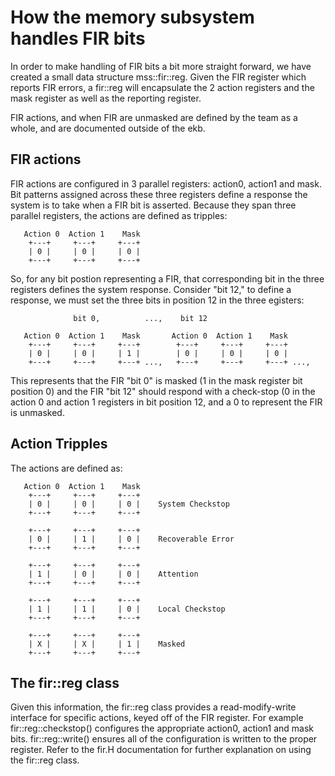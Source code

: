 
# How the memory subsystem handles FIR bits

In order to make handling of FIR bits a bit more straight forward, we have
created a small data structure mss::fir::reg. Given the FIR register which
reports FIR errors, a fir::reg will encapsulate the 2 action registers and
the mask register as well as the reporting register.

FIR actions, and when FIR are unmasked are defined by the team as a whole,
and are documented outside of the ekb.

## FIR actions

FIR actions are configured in 3 parallel registers: action0, action1 and
mask. Bit patterns assigned across these three registers define a response
the system is to take when a FIR bit is asserted. Because they span three
parallel registers, the actions are defined as tripples:

```
   Action 0  Action 1    Mask
    +---+     +---+     +---+
    | 0 |     | 0 |     | 0 |
    +---+     +---+     +---+
```

So, for any bit postion representing a FIR, that corresponding bit in the
three registers defines the system response. Consider "bit 12," to define
a response, we must set the three bits in position 12 in the three
egisters:

```
              bit 0,          ...,    bit 12

   Action 0  Action 1    Mask       Action 0  Action 1    Mask
    +---+     +---+     +---+        +---+     +---+     +---+
    | 0 |     | 0 |     | 1 |        | 0 |     | 0 |     | 0 |
    +---+     +---+     +---+ ...,   +---+     +---+     +---+ ...,
```

This represents that the FIR "bit 0" is masked (1 in the mask register bit
position 0) and the FIR "bit 12" should respond with a check-stop (0 in
the action 0 and action 1 registers in bit position 12, and a 0 to represent
the FIR is unmasked.

## Action Tripples

The actions are defined as:

```
   Action 0  Action 1    Mask
    +---+     +---+     +---+
    | 0 |     | 0 |     | 0 |    System Checkstop
    +---+     +---+     +---+

    +---+     +---+     +---+
    | 0 |     | 1 |     | 0 |    Recoverable Error
    +---+     +---+     +---+

    +---+     +---+     +---+
    | 1 |     | 0 |     | 0 |    Attention
    +---+     +---+     +---+

    +---+     +---+     +---+
    | 1 |     | 1 |     | 0 |    Local Checkstop
    +---+     +---+     +---+

    +---+     +---+     +---+
    | X |     | X |     | 1 |    Masked
    +---+     +---+     +---+
```

## The fir::reg class

Given this information, the fir::reg class provides a read-modify-write
interface for specific actions, keyed off of the FIR register. For example
fir::reg::checkstop() configures the appropriate action0, action1 and mask bits.
fir::reg::write() ensures all of the configuration is written to the proper
register. Refer to the fir.H documentation for further explanation on using
the fir::reg class.
